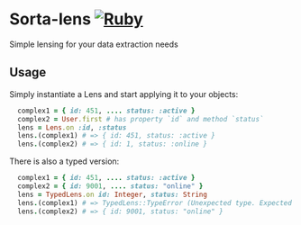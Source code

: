 # Sorta-lens [![Ruby](https://github.com/sorta-rb/sorta-lens/actions/workflows/main.yml/badge.svg?branch=main)](https://github.com/sorta-rb/sorta-lens/actions/workflows/main.yml)
Simple lensing for your data extraction needs

## Usage
Simply instantiate a Lens and start applying it to your objects:
```ruby
  complex1 = { id: 451, .... status: :active }
  complex2 = User.first # has property `id` and method `status`
  lens = Lens.on :id, :status
  lens.(complex1) # => { id: 451, status: :active }
  lens.(complex2) # => { id: 1, status: :online }
```
There is also a typed version:
```ruby
  complex1 = { id: 451, .... status: :active }
  complex2 = { id: 9001, .... status: "online" }
  lens = TypedLens.on id: Integer, status: String
  lens.(complex1) # => TypedLens::TypeError (Unexpected type. Expected String got Symbol)
  lens.(complex2) # => { id: 9001, status: "online" }
```
